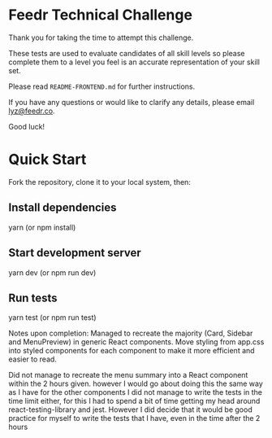 # Feedr Technical Challenge

Thank you for taking the time to attempt this challenge.

These tests are used to evaluate candidates of all skill levels so please complete them to a level you feel is an accurate representation of your skill set.

Please read `README-FRONTEND.md` for further instructions.

If you have any questions or would like to clarify any details, please email lyz@feedr.co.

Good luck!

# Quick Start
Fork the repository, clone it to your local system, then:

## Install dependencies
yarn (or npm install)

## Start development server
yarn dev (or npm run dev)

## Run tests
yarn test (or npm run test)


Notes upon completion:
Managed to recreate the majority (Card, Sidebar and MenuPreview) in generic React components.
Move styling from app.css into styled components for each component to make it more efficient and easier to read.

Did not manage to recreate the menu summary into a React component within the 2 hours given. however I would go about doing this the same way as I have for the other components
I did not manage to write the tests in the time limit either, for this I had to spend a bit of time getting my head around react-testing-library and jest.
However I did decide that it would be good practice for myself to write the tests that I have, even in the time after the 2 hours

